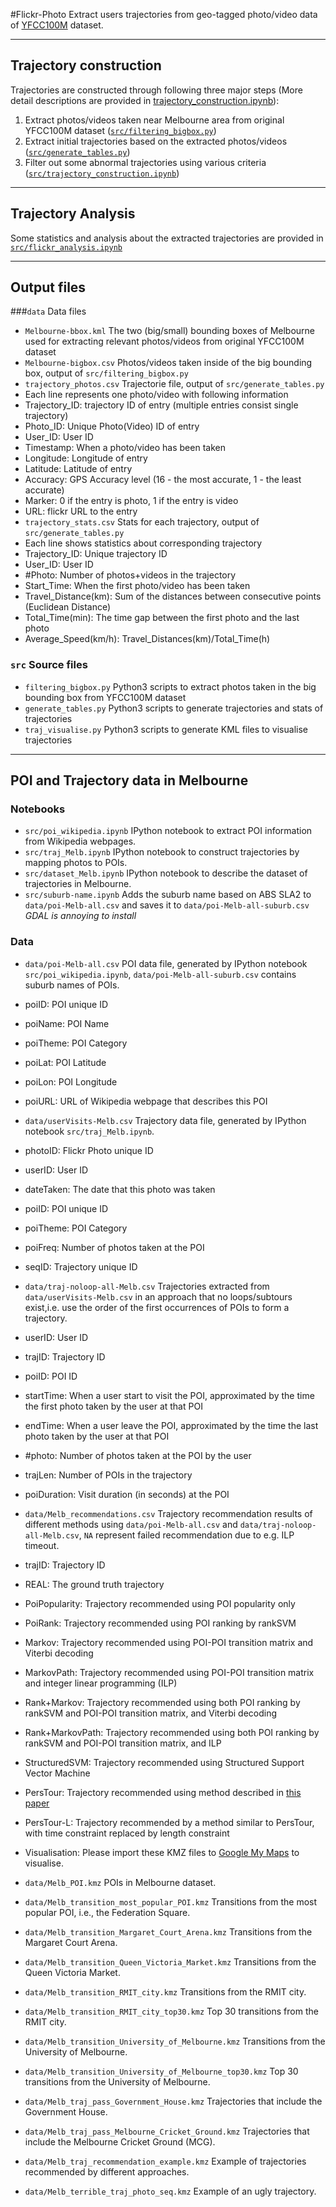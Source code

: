 #Flickr-Photo
Extract users trajectories from geo-tagged photo/video data of [YFCC100M](https://webscope.sandbox.yahoo.com/catalog.php?datatype=i&did=67) dataset.

--------------------
## Trajectory construction

Trajectories are constructed through following three major steps (More detail descriptions are provided in [trajectory_construction.ipynb](https://github.com/arongdari/flickr-photo/blob/master/src/trajectory_construction.ipynb)):

1. Extract photos/videos taken near Melbourne area from original YFCC100M dataset ([`src/filtering_bigbox.py`](https://github.com/arongdari/flickr-photo/blob/master/src/filtering_bigbox.py))
2. Extract initial trajectories based on the extracted photos/videos ([`src/generate_tables.py`](https://github.com/arongdari/flickr-photo/blob/master/src/generate_tables.py))
3. Filter out some abnormal trajectories using various criteria ([`src/trajectory_construction.ipynb`](https://github.com/arongdari/flickr-photo/blob/master/src/trajectory_construction.ipynb))

--------------------
## Trajectory Analysis

Some statistics and analysis about the extracted trajectories are provided in [`src/flickr_analysis.ipynb`](https://github.com/arongdari/flickr-photo/blob/master/src/flickr_analysis.ipynb)

--------------------
## Output files
###```data``` Data files
 * ```Melbourne-bbox.kml```   The two (big/small) bounding boxes of Melbourne used for extracting relevant photos/videos from original YFCC100M dataset
 * ```Melbourne-bigbox.csv```   Photos/videos taken inside of the big bounding box, output of ```src/filtering_bigbox.py```
 * ```trajectory_photos.csv```  Trajectorie file, output of ```src/generate_tables.py```
  * Each line represents one photo/video with following information
  * Trajectory_ID: trajectory ID of entry (multiple entries consist single trajectory)
  * Photo_ID: Unique Photo(Video) ID of entry
  * User_ID: User ID
  * Timestamp: When a photo/video has been taken
  * Longitude: Longitude of entry
  * Latitude: Latitude of entry
  * Accuracy: GPS Accuracy level (16 - the most accurate, 1 - the least accurate)
  * Marker: 0 if the entry is photo, 1 if the entry is video
  * URL: flickr URL to the entry
 * ```trajectory_stats.csv```  Stats for each trajectory, output of ```src/generate_tables.py```
  * Each line shows statistics about corresponding trajectory
  * Trajectory_ID: Unique trajectory ID
  * User_ID: User ID
  * #Photo: Number of photos+videos in the trajectory
  * Start_Time: When the first photo/video has been taken
  * Travel_Distance(km): Sum of the distances between consecutive points (Euclidean Distance)
  * Total_Time(min): The time gap between the first photo and the last photo
  * Average_Speed(km/h): Travel_Distances(km)/Total_Time(h)

### ```src``` Source files
 * ```filtering_bigbox.py```  Python3 scripts to extract photos taken in the big bounding box from YFCC100M dataset
 * ```generate_tables.py```  Python3 scripts to generate trajectories and stats of trajectories
 * ```traj_visualise.py```   Python3 scripts to generate KML files to visualise trajectories

-----------------------
## POI and Trajectory data in Melbourne

### Notebooks
 * ```src/poi_wikipedia.ipynb``` IPython notebook to extract POI information from Wikipedia webpages.
 * ```src/traj_Melb.ipynb```     IPython notebook to construct trajectories by mapping photos to POIs.
 * ```src/dataset_Melb.ipynb```  IPython notebook to describe the dataset of trajectories in Melbourne.
 * ```src/suburb-name.ipynb```   Adds the suburb name based on ABS SLA2 to ```data/poi-Melb-all.csv``` and saves it to ```data/poi-Melb-all-suburb.csv``` *GDAL is annoying to install*

### Data
 * ```data/poi-Melb-all.csv``` POI data file, generated by IPython notebook ```src/poi_wikipedia.ipynb```, ```data/poi-Melb-all-suburb.csv``` contains suburb names of POIs.
  * poiID: POI unique ID
  * poiName: POI Name
  * poiTheme: POI Category
  * poiLat: POI Latitude
  * poiLon: POI Longitude
  * poiURL: URL of Wikipedia webpage that describes this POI

 * ```data/userVisits-Melb.csv``` Trajectory data file, generated by IPython notebook ```src/traj_Melb.ipynb```.
  * photoID: Flickr Photo unique ID
  * userID: User ID
  * dateTaken: The date that this photo was taken
  * poiID: POI unique ID
  * poiTheme: POI Category
  * poiFreq: Number of photos taken at the POI
  * seqID: Trajectory unique ID

 * ```data/traj-noloop-all-Melb.csv``` Trajectories extracted from ```data/userVisits-Melb.csv``` in an approach that no loops/subtours exist,i.e. use the order of the first occurrences of POIs to form a trajectory.
  * userID: User ID
  * trajID: Trajectory ID
  * poiID: POI ID
  * startTime: When a user start to visit the POI, approximated by the time the first photo taken by the user at that POI
  * endTime: When a user leave the POI, approximated by the time the last photo taken by the user at that POI
  * #photo: Number of photos taken at the POI by the user
  * trajLen: Number of POIs in the trajectory
  * poiDuration: Visit duration (in seconds) at the POI

 * ```data/Melb_recommendations.csv``` Trajectory recommendation results of different methods using ```data/poi-Melb-all.csv``` and ```data/traj-noloop-all-Melb.csv```, ```NA``` represent failed recommendation due to e.g. ILP timeout.
  * trajID: Trajectory ID
  * REAL: The ground truth trajectory
  * PoiPopularity: Trajectory recommended using POI popularity only
  * PoiRank: Trajectory recommended using POI ranking by rankSVM
  * Markov: Trajectory recommended using POI-POI transition matrix and Viterbi decoding
  * MarkovPath: Trajectory recommended using POI-POI transition matrix and integer linear programming (ILP)
  * Rank+Markov: Trajectory recommended using both POI ranking by rankSVM and POI-POI transition matrix, and Viterbi decoding
  * Rank+MarkovPath: Trajectory recommended using both POI ranking by rankSVM and POI-POI transition matrix, and ILP 
  * StructuredSVM: Trajectory recommended using Structured Support Vector Machine
  * PersTour: Trajectory recommended using method described in [this paper](https://www.nicta.com.au/pub-download/full/8557/)
  * PersTour-L: Trajectory recommended by a method similar to PersTour, with time constraint replaced by length constraint


 * Visualisation: Please import these KMZ files to [Google My Maps](https://www.google.com/mymaps) to visualise.
  * ```data/Melb_POI.kmz``` POIs in Melbourne dataset.
  * ```data/Melb_transition_most_popular_POI.kmz``` Transitions from the most popular POI, i.e., the Federation Square.
  * ```data/Melb_transition_Margaret_Court_Arena.kmz``` Transitions from the Margaret Court Arena.
  * ```data/Melb_transition_Queen_Victoria_Market.kmz``` Transitions from the Queen Victoria Market.
  * ```data/Melb_transition_RMIT_city.kmz``` Transitions from the RMIT city.
  * ```data/Melb_transition_RMIT_city_top30.kmz``` Top 30 transitions from the RMIT city.
  * ```data/Melb_transition_University_of_Melbourne.kmz``` Transitions from the University of Melbourne.
  * ```data/Melb_transition_University_of_Melbourne_top30.kmz``` Top 30 transitions from the University of Melbourne.
  * ```data/Melb_traj_pass_Government_House.kmz``` Trajectories that include the Government House.
  * ```data/Melb_traj_pass_Melbourne_Cricket_Ground.kmz``` Trajectories that include the Melbourne Cricket Ground (MCG).
  * ```data/Melb_traj_recommendation_example.kmz``` Example of trajectories recommended by different approaches.
  * ```data/Melb_terrible_traj_photo_seq.kmz``` Example of an ugly trajectory.

